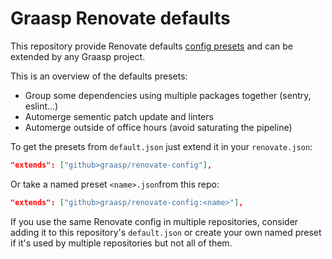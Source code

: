 # Graasp Renovate defaults

This repository provide Renovate defaults [config presets](https://docs.renovatebot.com/config-presets/) and can be extended by any Graasp project.

This is an overview of the defaults presets:

* Group some dependencies using multiple packages together (sentry, eslint...)
* Automerge sementic patch update and linters
* Automerge outside of office hours (avoid saturating the pipeline)

To get the presets from `default.json` just extend it in your `renovate.json`:

```json
"extends": ["github>graasp/renovate-config"],
```

Or take a named preset `<name>.json`from this repo:

```json
"extends": ["github>graasp/renovate-config:<name>"],
```

If you use the same Renovate config in multiple repositories, consider adding it to this repository's `default.json` or create your own named preset if it's used by multiple repositories but not all of them.